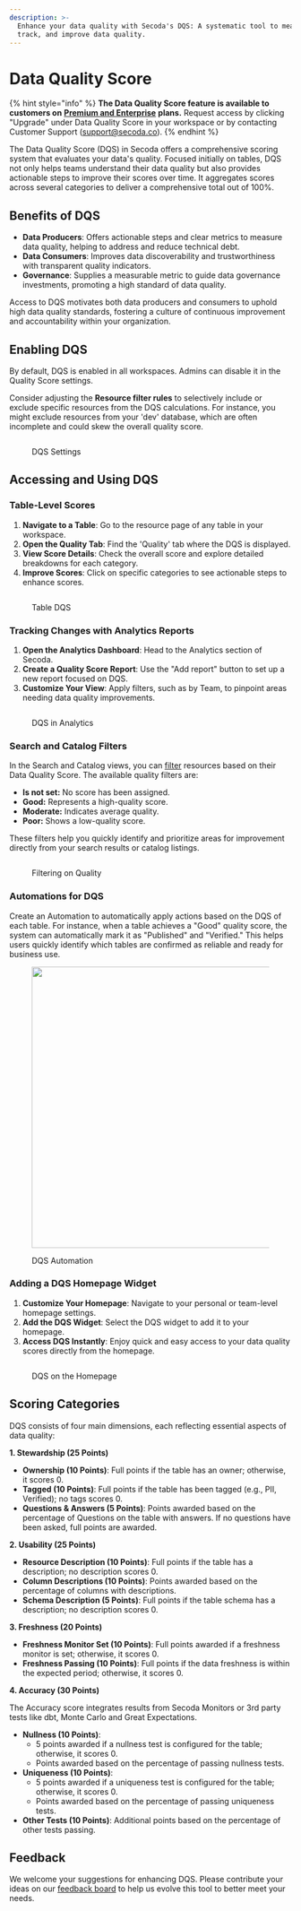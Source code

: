 ```yaml
---
description: >-
  Enhance your data quality with Secoda's DQS: A systematic tool to measure,
  track, and improve data quality.
---
```


# Data Quality Score

{% hint style="info" %}
**The Data Quality Score feature is available to customers on** [**Premium and Enterprise**](https://www.secoda.co/pricing) **plans.**  Request access by clicking "Upgrade" under Data Quality Score in your workspace or by contacting Customer Support (support@secoda.co).
{% endhint %}

The Data Quality Score (DQS) in Secoda offers a comprehensive scoring system that evaluates your data's quality. Focused initially on tables, DQS not only helps teams understand their data quality but also provides actionable steps to improve their scores over time. It aggregates scores across several categories to deliver a comprehensive total out of 100%.

## Benefits of DQS

* **Data Producers**: Offers actionable steps and clear metrics to measure data quality, helping to address and reduce technical debt.
* **Data Consumers**: Improves data discoverability and trustworthiness with transparent quality indicators.
* **Governance**: Supplies a measurable metric to guide data governance investments, promoting a high standard of data quality.

Access to DQS motivates both data producers and consumers to uphold high data quality standards, fostering a culture of continuous improvement and accountability within your organization.

## Enabling DQS

By default, DQS is enabled in all workspaces. Admins can disable it in the Quality Score settings.

Consider adjusting the **Resource filter rules** to selectively include or exclude specific resources from the DQS calculations. For instance, you might exclude resources from your 'dev' database, which are often incomplete and could skew the overall quality score.

<figure><img src="https://secoda-public-media-assets.s3.amazonaws.com/d2a5674e-b6ee-4dec-9970-876cdda4a35c.png" alt=""><figcaption><p>DQS Settings</p></figcaption></figure>

## Accessing and Using DQS

### **Table-Level Scores**

1. **Navigate to a Table**: Go to the resource page of any table in your workspace.
2. **Open the Quality Tab**: Find the 'Quality' tab where the DQS is displayed.
3. **View Score Details**: Check the overall score and explore detailed breakdowns for each category.
4. **Improve Scores**: Click on specific categories to see actionable steps to enhance scores.

<figure><img src="https://secoda-public-media-assets.s3.amazonaws.com/64ff7f62-2120-413f-a8a7-b49bf6165393.gif" alt=""><figcaption><p>Table DQS</p></figcaption></figure>

### **Tracking Changes with Analytics Reports**

1. **Open the Analytics Dashboard**: Head to the Analytics section of Secoda.
2. **Create a Quality Score Report**: Use the "Add report" button to set up a new report focused on DQS.
3. **Customize Your View**: Apply filters, such as by Team, to pinpoint areas needing data quality improvements.

<figure><img src="https://secoda-public-media-assets.s3.amazonaws.com/0688a8c0-950a-4518-b491-079c41a5a46b.gif" alt=""><figcaption><p>DQS in Analytics</p></figcaption></figure>

### **Search and Catalog Filters**

In the Search and Catalog views, you can [filter](filters.md) resources based on their Data Quality Score. The available quality filters are:

* **Is not set:** No score has been assigned.
* **Good:** Represents a high-quality score.
* **Moderate:** Indicates average quality.
* **Poor:** Shows a low-quality score.

These filters help you quickly identify and prioritize areas for improvement directly from your search results or catalog listings.

<figure><img src="https://secoda-public-media-assets.s3.amazonaws.com/90f01deb-66bd-4ad1-b5da-995569ff804a.gif" alt=""><figcaption><p>Filtering on Quality</p></figcaption></figure>

### **Automations for DQS**

Create an Automation to automatically apply actions based on the DQS of each table. For instance, when a table achieves a "Good" quality score, the system can automatically mark it as "Published" and "Verified." This helps users quickly identify which tables are confirmed as reliable and ready for business use.

<figure><img src="https://secoda-public-media-assets.s3.amazonaws.com/c10109be-5953-412e-a8a2-0f092d36bfc1.png" alt="" width="502"><figcaption><p>DQS Automation</p></figcaption></figure>

### **Adding a DQS Homepage Widget**

1. **Customize Your Homepage**: Navigate to your personal or team-level homepage settings.
2. **Add the DQS Widget**: Select the DQS widget to add it to your homepage.
3. **Access DQS Instantly**: Enjoy quick and easy access to your data quality scores directly from the homepage.

<figure><img src="https://secoda-public-media-assets.s3.amazonaws.com/fcf44804-45ee-4391-a698-ef2fb3171710.gif" alt=""><figcaption><p>DQS on the Homepage</p></figcaption></figure>

## Scoring Categories

DQS consists of four main dimensions, each reflecting essential aspects of data quality:

**1. Stewardship (25 Points)**

* **Ownership (10 Points)**: Full points if the table has an owner; otherwise, it scores 0.
* **Tagged (10 Points)**: Full points if the table has been tagged (e.g., PII, Verified); no tags scores 0.
* **Questions & Answers (5 Points)**: Points awarded based on the percentage of Questions on the table with answers. If no questions have been asked, full points are awarded.

**2. Usability (25 Points)**

* **Resource Description (10 Points)**: Full points if the table has a description; no description scores 0.
* **Column Descriptions (10 Points)**: Points awarded based on the percentage of columns with descriptions.
* **Schema Description (5 Points)**: Full points if the table schema has a description; no description scores 0.

**3. Freshness (20 Points)**

* **Freshness Monitor Set (10 Points)**: Full points awarded if a freshness monitor is set; otherwise, it scores 0.
* **Freshness Passing (10 Points)**: Full points if the data freshness is within the expected period; otherwise, it scores 0.

**4. Accuracy (30 Points)**

The Accuracy score integrates results from Secoda Monitors or 3rd party tests like dbt, Monte Carlo and Great Expectations.

* **Nullness (10 Points)**:&#x20;
  * 5 points awarded if a nullness test is configured for the table; otherwise, it scores 0.
  * Points awarded based on the percentage of passing nullness tests.
* **Uniqueness (10 Points)**:&#x20;
  * 5 points awarded if a uniqueness test is configured for the table; otherwise, it scores 0.
  * Points awarded based on the percentage of passing uniqueness tests.
* **Other Tests (10 Points)**: Additional points based on the percentage of other tests passing.

## Feedback

We welcome your suggestions for enhancing DQS. Please contribute your ideas on our [feedback board](https://www.feedback.secoda.co) to help us evolve this tool to better meet your needs.
